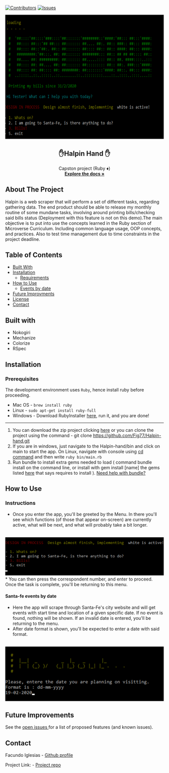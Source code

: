 [![Contributors][contributors-shield]][contributors-url]
[![Issues][issues-shield]][issues-url]
<br />
<p align="center">
  <img src="assets/menu.png" alt="menu" width="718" height="394">
  <h2 align="center"> ✋Halpin Hand ✋</h2>
  <p align="center">
  	Capston project (Ruby ♦️)
    <br />
    <a href="https://github.com/Fig77/Halpin-hand"><strong>Explore the docs »</strong></a>
    <br />
</p>


<!-- ABOUT THE PROJECT -->
## About The Project 
Halpin is a web scraper that will perform a set of different tasks, regarding gathering data. The end product should be able to release my monthly routine of some mundane tasks, involving around printing bills/checking said bills status (Deployment with this feature is not on this demo).The main objective is to put into use the concepts learned in the Ruby section of Microverse Curriculum. Including common language usage, OOP concepts, and practices. Also to test time management due to time constraints in the project deadline.

<!-- TABLE OF CONTENTS -->
## Table of Contents
* [Built With](#built-with)
* [Installation](#how-to-play)
  * [Requirements](#perquisites)
* [How to Use](#instructions)
	* [Events by date](#Santa-fe-events-by-date)
* [Future Improvments](#future-improvments)
* [License](#license)
* [Contact](#contact)

## Built with

* Nokogiri
* Mechanize
* Colorize
* RSpec

## Installation

### Prerequisites
 The development environment uses `Ruby`, hence install ruby before proceeding.
  - Mac OS - `brew install ruby`
  - Linux - `sudo apt-get install ruby-full`
  - Windows - Download RubyInstaller [here](https://rubyinstaller.org/), run it, and you are done!

-----

1. You can download the zip project clicking [here](https://github.com/Fig77/Halpin-hand.git) or you can clone the project using the command - git clone <https://github.com/Fig77/Halpin-hand.git> 
2. If you are in windows, just navigate to the Halpin-hand/bin and click on main to start the app. On Linux, navigate with console using [cd command](https://help.ubuntu.com/community/UsingTheTerminal) and then write `ruby bin/main.rb`
3. Run bundle to install extra gems needed to load ( command bundle install on the command line, or install with gem install [name] the gems listed [here](#built-with) that says requires to install ). [Need help with bundle?](https://bundler.io/)

<!-- USAGE EXAMPLES -->

## How to Use

### Instructions

* Once you enter the app, you'll be greeted by the Menu. In there you'll see which functions (of those that appear on-screen) are currently active, what will be next, and what will probably take a bit longer.
<br>
<img src="assets/menu-items.png" alt="menu" width="618">
* You can then press the correspondent number, and enter to proceed. Once the task is complete, you'll be returning to this menu.

#### Santa-fe events by date

* Here the app will scrape through Santa-Fe's city website and will get events with start time and location of a given specific date. If no event is found, nothing will be shown. If an invalid date is entered, you'll be returning to the menu.
* After date format is shown, you'll be expected to enter a date with said format.
<br>
<img src="assets/events.png" alt="menu" width="618">

<!-- ROADMAP -->

## Future Improvements

See the [open issues ](https://github.com/Fig77/Halpin-hand/issues)for a list of proposed features (and known issues).

<!-- CONTACT -->
## Contact

Facundo Iglesias - [Github profile](https://github.com/Fig77)

Project Link: - [Project repo](https://github.com/Fig77/Halpin-hand)


<!-- MARKDOWN LINKS & IMAGES -->
<!-- https://www.markdownguide.org/basic-syntax/#reference-style-links -->
[contributors-shield]: https://img.shields.io/badge/Contributors-1-brightgreen
[contributors-url]: https://github.com/Fig77/Gradients-Project/graphs/contributors
[issues-shield]: https://img.shields.io/badge/issues-0-%2300ff00
[issues-url]: https://github.com/Fig77/Halpin-hand/issues
[product-screenshot]: assets/menu.png
